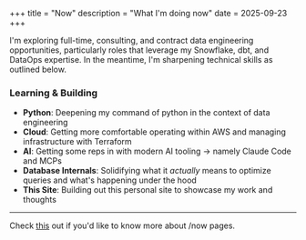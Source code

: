 +++
title = "Now"
description = "What I'm doing now"
date = 2025-09-23
+++

I'm exploring full-time, consulting, and contract data engineering opportunities, particularly roles that leverage my Snowflake, dbt, and DataOps expertise. In the meantime, I'm sharpening technical skills as outlined below.

### Learning & Building
- **Python**: Deepening my command of python in the context of data engineering
- **Cloud**: Getting more comfortable operating within AWS and managing infrastructure with Terraform
- **AI**: Getting some reps in with modern AI tooling → namely Claude Code and MCPs
- **Database Internals**: Solidifying what it _actually_ means to optimize queries and what's happening under the hood
- **This Site**: Building out this personal site to showcase my work and thoughts

---
Check [this](https://nownownow.com/about) out if you'd like to know more about /now pages.
